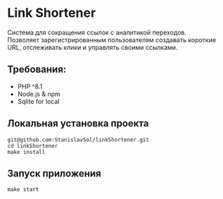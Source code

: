 # Link Shortener

Система для сокращения ссылок с аналитикой переходов.  
Позволяет зарегистрированным пользователям создавать короткие URL, отслеживать клики и управлять своими ссылками.

## Требования:

 - PHP ^8.1
 - Node.js & npm
 - Sqlite for local

## Локальная установка проекта

```shell
git@github.com:StanislavSol/linkShortener.git
cd linkShortener
make install
```

## Запуск приложения

```shell
make start
```
